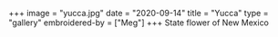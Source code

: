 +++
image = "yucca.jpg"
date = "2020-09-14"
title = "Yucca"
type = "gallery"
embroidered-by = ["Meg"]
+++
State flower of New Mexico
